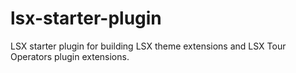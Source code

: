 # lsx-starter-plugin
LSX starter plugin for building LSX theme extensions and LSX Tour Operators plugin extensions.
